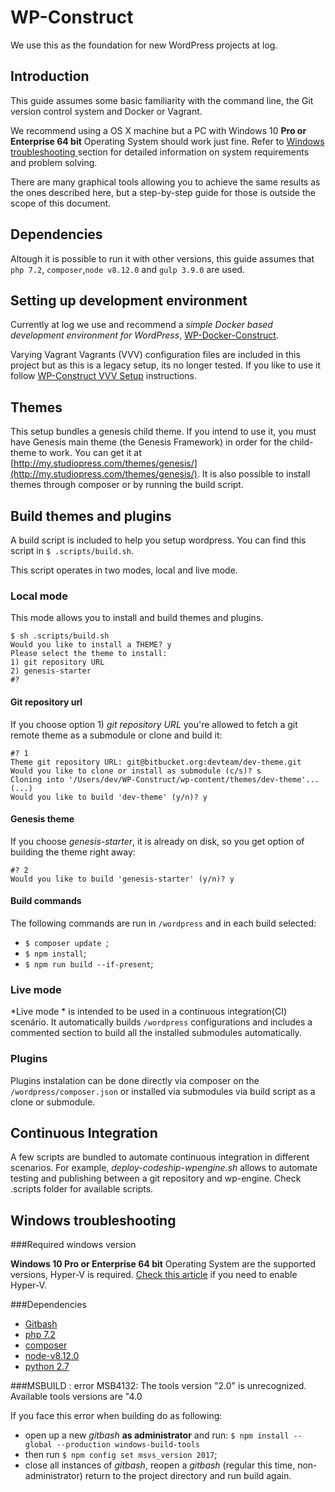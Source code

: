 # WP-Construct

We use this as the foundation for new WordPress projects at log.

## Introduction

This guide assumes some basic familiarity with the command line, the Git version control system and Docker or Vagrant.

We recommend using a OS X machine but a PC with Windows 10 **Pro or Enterprise 64 bit** Operating System should work just fine. Refer to [Windows troubleshooting ](#windows-troubleshooting) section for detailed information on system requirements and problem solving. 

There are many graphical tools allowing you to achieve the same results as the ones described here, but a step-by-step guide for those is outside the scope of this document.

## Dependencies 

Altough it is possible to run it with other versions, this guide assumes that `php 7.2`, `composer`,`node v8.12.0` and `gulp 3.9.0` are used.  


## Setting up development environment

Currently at log we use and recommend a *simple Docker based development environment for WordPress*, [WP-Docker-Construct](https://github.com/log-oscon/WP-Docker-Construct). 

Varying Vagrant Vagrants (VVV) configuration files are included in this project but as this is a legacy setup, its no longer tested. If you like to use it follow [WP-Construct VVV Setup](https://github.com/Varying-Vagrant-Vagrants/VVV/blob/develop/README.md#installation) instructions.


## Themes 

This setup bundles a genesis child theme. If you intend to use it, you must have Genesis main theme (the Genesis Framework) in order for the child-theme to work. You can get it at [http://my.studiopress.com/themes/genesis/](http://my.studiopress.com/themes/genesis/). 
It is also possible to install themes through composer or by running the build script. 


## Build themes and plugins

A build script is included to help you setup wordpress. 
You can find this script in `$ .scripts/build.sh`.

This script operates in two modes, local and live mode. 

### Local mode 

This mode allows you to install and build themes and plugins. 

```
$ sh .scripts/build.sh
Would you like to install a THEME? y
Please select the theme to install:
1) git repository URL
2) genesis-starter
#?
```

#### Git repository url 

If you choose option 1) *git repository URL* you're allowed to fetch a git remote theme as a submodule or clone and build it: 


```
#? 1
Theme git repository URL: git@bitbucket.org:devteam/dev-theme.git
Would you like to clone or install as submodule (c/s)? s
Cloning into '/Users/dev/WP-Construct/wp-content/themes/dev-theme'...
(...)
Would you like to build 'dev-theme' (y/n)? y
```


#### Genesis theme

If you choose *genesis-starter*, it is already on disk, so you get option of building the theme right away: 

```
#? 2
Would you like to build 'genesis-starter' (y/n)? y
```

#### Build commands 
The following commands are run in `/wordpress` and in each build selected:

* `$ composer update `;
* `$ npm install`;
* `$ npm run build --if-present`;


### Live mode 
*Live mode * is intended to be used in a continuous integration(CI) scenário. It automatically builds `/wordpress` configurations and includes a commented section to build all the installed submodules automatically. 

### Plugins 

Plugins instalation can be done directly via composer on the `/wordpress/composer.json` or installed via submodules via build script as a clone or submodule. 


## Continuous Integration 

A few scripts are bundled to automate continuous integration in different scenarios. For example, *deploy-codeship-wpengine.sh* allows to automate testing and publishing between a git repository and wp-engine. 
Check .scripts folder for available scripts. 


## Windows troubleshooting<a name="windows-troubleshooting">&nbsp;</a>

###Required windows version 

**Windows 10 Pro or Enterprise 64 bit** Operating System are the supported versions, Hyper-V is required. [Check this article](https://techcommunity.microsoft.com/t5/ITOps-Talk-Blog/Step-By-Step-Enabling-Hyper-V-for-use-on-Windows-10/ba-p/267945) if you need to enable Hyper-V. 

###Dependencies

* [Gitbash](https://gitforwindows.org/)
* [php 7.2](https://windows.php.net/download#php-7.2)
* [composer](https://getcomposer.org/download/)
* [node-v8.12.0](https://nodejs.org/es/blog/release/v8.12.0/)
* [python 2.7](https://www.python.org/downloads/release/python-2716/)


###MSBUILD : error MSB4132: The tools version "2.0" is unrecognized. Available tools versions are "4.0

If you face this error when building do as following: 

* open up a new *gitbash* **as administrator** and run:
`$ npm install --global --production windows-build-tools`
* then run 
`$ npm config set msvs_version 2017`; 
* close all instances of *gitbash*, reopen a *gitbash* (regular this time, non-administrator) return to the project directory and run build again. 




